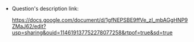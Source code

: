 + Question's description link:

    https://docs.google.com/document/d/1gfNEPSBE9ffVe_zI_mbAGgHNP9ZMaJ62/edit?usp=sharing&ouid=114619137752278077258&rtpof=true&sd=true